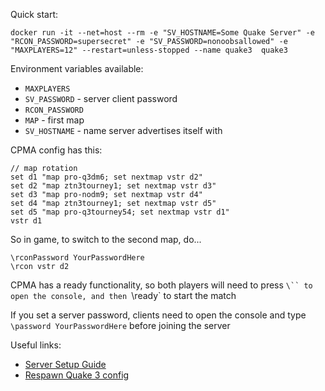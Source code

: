 
Quick start:

`docker run -it --net=host --rm -e "SV_HOSTNAME=Some Quake Server" -e "RCON_PASSWORD=supersecret" -e "SV_PASSWORD=nonoobsallowed" -e "MAXPLAYERS=12" --restart=unless-stopped --name quake3  quake3`

Environment variables available:

* `MAXPLAYERS` 
* `SV_PASSWORD` - server client password
* `RCON_PASSWORD`
* `MAP` - first map
* `SV_HOSTNAME` - name server advertises itself with

CPMA config has this:

```
// map rotation
set d1 "map pro-q3dm6; set nextmap vstr d2"
set d2 "map ztn3tourney1; set nextmap vstr d3"
set d3 "map pro-nodm9; set nextmap vstr d4"
set d4 "map ztn3tourney1; set nextmap vstr d5"
set d5 "map pro-q3tourney54; set nextmap vstr d1"
vstr d1
```

So in game, to switch to the second map, do...
```
\rconPassword YourPasswordHere
\rcon vstr d2

```

CPMA has a ready functionality, so both players will need to press `\``
to open the console, and then `\ready` to start the match


If you set a server password, clients need to open the console and type
`\password YourPasswordHere` before joining the server



Useful links:

* [Server Setup Guide](http://www.3dgw.com/guides/q3a/index.php3?page=configs.htm)
* [Respawn Quake 3 config](http://respawn.com.au/forums/index.php?showtopic=1087&st=0&p=16113)

